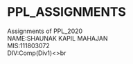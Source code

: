 # PPL_ASSIGNMENTS
Assignments of PPL_2020<br>
NAME:SHAUNAK KAPIL MAHAJAN<br>
MIS:111803072<br>
DIV:Comp(Div1)<>br
